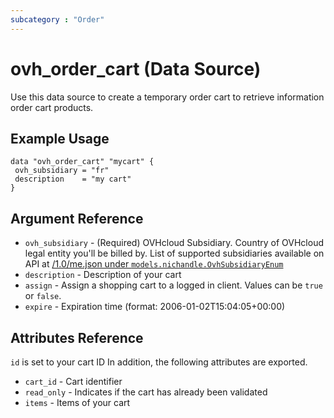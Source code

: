 ```yaml
---
subcategory : "Order"
---
```


# ovh_order_cart (Data Source)

Use this data source to create a temporary order cart to retrieve information order cart products.

## Example Usage

```hcl
data "ovh_order_cart" "mycart" {
 ovh_subsidiary = "fr"
 description    = "my cart"
}
```

## Argument Reference


* `ovh_subsidiary` - (Required) OVHcloud Subsidiary. Country of OVHcloud legal entity you'll be billed by. List of supported subsidiaries available on API at [/1.0/me.json under `models.nichandle.OvhSubsidiaryEnum`](https://eu.api.ovh.com/1.0/me.json)
* `description` - Description of your cart
* `assign` - Assign a shopping cart to a logged in client. Values can be `true` or `false`. 
* `expire` - Expiration time (format: 2006-01-02T15:04:05+00:00)


## Attributes Reference

`id` is set to your cart ID
In addition, the following attributes are exported.

* `cart_id` - Cart identifier
* `read_only` - Indicates if the cart has already been validated
* `items` - Items of your cart
